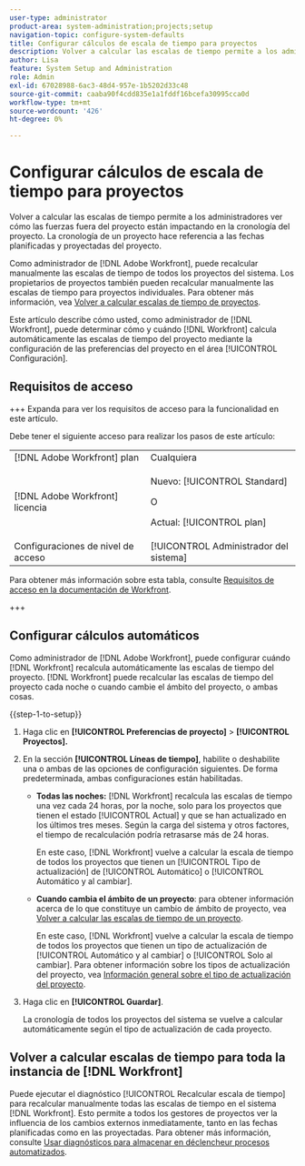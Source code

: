 ```yaml
---
user-type: administrator
product-area: system-administration;projects;setup
navigation-topic: configure-system-defaults
title: Configurar cálculos de escala de tiempo para proyectos
description: Volver a calcular las escalas de tiempo permite a los administradores ver cómo las fuerzas fuera del proyecto están impactando en la cronología del proyecto. La cronología de un proyecto hace referencia a las fechas planificadas y proyectadas del proyecto.
author: Lisa
feature: System Setup and Administration
role: Admin
exl-id: 67028988-6ac3-48d4-957e-1b5202d33c48
source-git-commit: caaba90f4cdd835e1a1fddf16bcefa30995cca0d
workflow-type: tm+mt
source-wordcount: '426'
ht-degree: 0%

---
```


# Configurar cálculos de escala de tiempo para proyectos

Volver a calcular las escalas de tiempo permite a los administradores ver cómo las fuerzas fuera del proyecto están impactando en la cronología del proyecto. La cronología de un proyecto hace referencia a las fechas planificadas y proyectadas del proyecto.

Como administrador de [!DNL Adobe Workfront], puede recalcular manualmente las escalas de tiempo de todos los proyectos del sistema. Los propietarios de proyectos también pueden recalcular manualmente las escalas de tiempo para proyectos individuales. Para obtener más información, vea [Volver a calcular escalas de tiempo de proyectos](../../../manage-work/projects/manage-projects/recalculate-project-timeline.md).

Este artículo describe cómo usted, como administrador de [!DNL Workfront], puede determinar cómo y cuándo [!DNL Workfront] calcula automáticamente las escalas de tiempo del proyecto mediante la configuración de las preferencias del proyecto en el área [!UICONTROL Configuración].

## Requisitos de acceso

+++ Expanda para ver los requisitos de acceso para la funcionalidad en este artículo.

Debe tener el siguiente acceso para realizar los pasos de este artículo:

<table style="table-layout:auto"> 
 <col> 
 <col> 
 <tbody> 
  <tr> 
   <td role="rowheader">[!DNL Adobe Workfront] plan</td> 
   <td>Cualquiera</td> 
  </tr> 
  <tr> 
   <td role="rowheader">[!DNL Adobe Workfront] licencia</td> 
   <td><p>Nuevo: [!UICONTROL Standard]</p>
   O
   <p>Actual: [!UICONTROL plan]</p>
   </td> 
  </tr> 
  <tr> 
   <td role="rowheader">Configuraciones de nivel de acceso</td> 
   <td>[!UICONTROL Administrador del sistema]</td>
  </tr> 
 </tbody> 
</table>

Para obtener más información sobre esta tabla, consulte [Requisitos de acceso en la documentación de Workfront](/help/quicksilver/administration-and-setup/add-users/access-levels-and-object-permissions/access-level-requirements-in-documentation.md).

+++

## Configurar cálculos automáticos

Como administrador de [!DNL Adobe Workfront], puede configurar cuándo [!DNL Workfront] recalcula automáticamente las escalas de tiempo del proyecto. [!DNL Workfront] puede recalcular las escalas de tiempo del proyecto cada noche o cuando cambie el ámbito del proyecto, o ambas cosas.

{{step-1-to-setup}}

1. Haga clic en **[!UICONTROL Preferencias de proyecto]** > **[!UICONTROL Proyectos].**

1. En la sección **[!UICONTROL Líneas de tiempo]**, habilite o deshabilite una o ambas de las opciones de configuración siguientes. De forma predeterminada, ambas configuraciones están habilitadas.

   * **Todas las noches:** [!DNL Workfront&#x200B;&#x200B;&#x200B;] recalcula las escalas de tiempo una vez cada 24 horas, por la noche, solo para los proyectos que tienen el estado [!UICONTROL Actual] y que se han actualizado en los últimos tres meses. Según la carga del sistema y otros factores, el tiempo de recalculación podría retrasarse más de 24 horas.

     En este caso, [!DNL Workfront] vuelve a calcular la escala de tiempo de todos los proyectos que tienen un [!UICONTROL Tipo de actualización] de [!UICONTROL Automático] o [!UICONTROL Automático y al cambiar].

   * **Cuando cambia el ámbito de un proyecto**: para obtener información acerca de lo que constituye un cambio de ámbito de proyecto, vea [Volver a calcular las escalas de tiempo de un proyecto](../../../manage-work/projects/manage-projects/recalculate-project-timeline.md).

     En este caso, [!DNL Workfront] vuelve a calcular la escala de tiempo de todos los proyectos que tienen un tipo de actualización de [!UICONTROL Automático y al cambiar] o [!UICONTROL Solo al cambiar].
Para obtener información sobre los tipos de actualización del proyecto, vea [Información general sobre el tipo de actualización del proyecto](../../../manage-work/projects/planning-a-project/project-update-type-overview.md).

1. Haga clic en **[!UICONTROL Guardar]**.

   La cronología de todos los proyectos del sistema se vuelve a calcular automáticamente según el tipo de actualización de cada proyecto.

## Volver a calcular escalas de tiempo para toda la instancia de [!DNL Workfront]

Puede ejecutar el diagnóstico [!UICONTROL Recalcular escala de tiempo] para recalcular manualmente todas las escalas de tiempo en el sistema [!DNL Workfront]. Esto permite a todos los gestores de proyectos ver la influencia de los cambios externos inmediatamente, tanto en las fechas planificadas como en las proyectadas. Para obtener más información, consulte [Usar diagnósticos para almacenar en déclencheur procesos automatizados](../../../administration-and-setup/manage-workfront/run-diagnostics/use-diagnostics-to-trigger-automated-processes.md).
